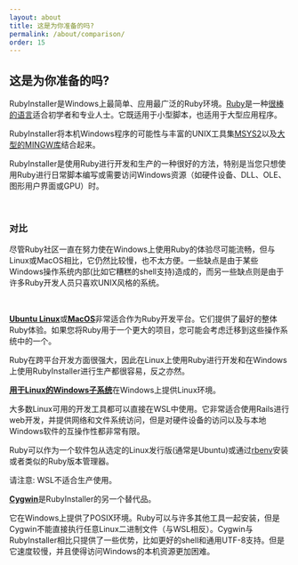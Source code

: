 ```yaml
---
layout: about
title: 这是为你准备的吗?
permalink: /about/comparison/
order: 15
---
```

## 这是为你准备的吗?

RubyInstaller是Windows上最简单、应用最广泛的Ruby环境。[Ruby](https://www.ruby-lang.org)是一种[很棒的语言](http://www.bestprogramminglanguagefor.me/why-learn-ruby)适合初学者和专业人士。它既适用于小型脚本，也适用于大型应用程序。

RubyInstaller将本机Windows程序的可能性与丰富的UNIX工具集[MSYS2](http://www.msys2.org)以及[大型的MINGW库](https://github.com/Alexpux/MINGW-packages)结合起来。

RubyInstaller是使用Ruby进行开发和生产的一种很好的方法，特别是当您只想使用Ruby进行日常脚本编写或需要访问Windows资源（如硬件设备、DLL、OLE、图形用户界面或GPU）时。


<br>

### 对比

尽管Ruby社区一直在努力使在Windows上使用Ruby的体验尽可能流畅，但与Linux或MacOS相比，它仍然比较慢，也不太方便。一些缺点是由于某些Windows操作系统内部(比如它糟糕的shell支持)造成的，而另一些缺点则是由于许多Ruby开发人员只喜欢UNIX风格的系统。

<br>

[**Ubuntu Linux**](https://ubuntu.com)或[**MacOS**](https://www.apple.com/de/macos/what-is/)非常适合作为Ruby开发平台。它们提供了最好的整体Ruby体验。如果您将Ruby用于一个更大的项目，您可能会考虑迁移到这些操作系统中的一个。

Ruby在跨平台开发方面很强大，因此在Linux上使用Ruby进行开发和在Windows上使用RubyInstaller进行生产都很容易，反之亦然。


[**用于Linux的Windows子系统**](https://docs.microsoft.com/en-us/windows/wsl/about)在Windows上提供Linux环境。

大多数Linux可用的开发工具都可以直接在WSL中使用。它非常适合使用Rails进行web开发，并提供网络和文件系统访问，但是对硬件设备的访问以及与本地Windows软件的互操作性都非常有限。

Ruby可以作为一个软件包从选定的Linux发行版(通常是Ubuntu)或通过[rbenv](https://gitee.com/RubyKids/rbenv-cn)安装或者类似的Ruby版本管理器。

请注意: WSL不适合生产使用。


[**Cygwin**](https://www.cygwin.com/)是RubyInstaller的另一个替代品。

它在Windows上提供了POSIX环境。Ruby可以与许多其他工具一起安装，但是Cygwin不能直接执行任意Linux二进制文件（与WSL相反）。Cygwin与RubyInstaller相比只提供了一些优势，比如更好的shell和通用UTF-8支持。但是它速度较慢，并且使得访问Windows的本机资源更加困难。
